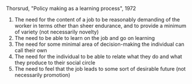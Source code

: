 Thorsrud, "Policy making as a learning process", 1972

1. The need for the content of a job to be reasonably demanding of the worker in terms other than sheer endurance, and to provide a minimum of variety (not necessarily novelty)
2. The need to be able to learn on the job and go on learning
3. The need for some minimal area of decision-making the individual can call their own
4. The need for the individual to be able to relate what they do and what they produce to their social circle
5. The need to feel that the job leads to some sort of desirable future (not necessarily promotion)